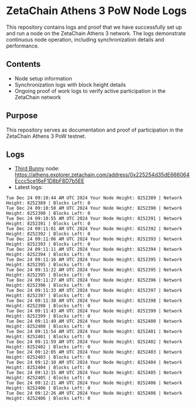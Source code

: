 # ZetaChain Athens 3 PoW Node Logs
This repository contains logs and proof that we have successfully set up and run a node on the ZetaChain Athens 3 network. The logs demonstrate continuous node operation, including synchronization details and performance.

## Contents
- Node setup information
- Synchronization logs with block height details
- Ongoing proof of work logs to verify active participation in the ZetaChain network

## Purpose
This repository serves as documentation and proof of participation in the ZetaChain Athens 3 PoW testnet.

## Logs

- [Third Bunny](https://thirdbunny.xyz/) node: https://athens.explorer.zetachain.com/address/0x225254d35dE666064Eccc5ce16eF1D8bF8D7b5EE
- Latest logs:
```
Tue Dec 24 09:10:44 AM UTC 2024 Your Node Height: 8252389 | Network Height: 8252389 | Blocks Left: 0
Tue Dec 24 09:10:50 AM UTC 2024 Your Node Height: 8252390 | Network Height: 8252390 | Blocks Left: 0
Tue Dec 24 09:10:55 AM UTC 2024 Your Node Height: 8252391 | Network Height: 8252391 | Blocks Left: 0
Tue Dec 24 09:11:01 AM UTC 2024 Your Node Height: 8252392 | Network Height: 8252392 | Blocks Left: 0
Tue Dec 24 09:11:06 AM UTC 2024 Your Node Height: 8252393 | Network Height: 8252393 | Blocks Left: 0
Tue Dec 24 09:11:11 AM UTC 2024 Your Node Height: 8252394 | Network Height: 8252394 | Blocks Left: 0
Tue Dec 24 09:11:16 AM UTC 2024 Your Node Height: 8252395 | Network Height: 8252395 | Blocks Left: 0
Tue Dec 24 09:11:22 AM UTC 2024 Your Node Height: 8252395 | Network Height: 8252395 | Blocks Left: 0
Tue Dec 24 09:11:27 AM UTC 2024 Your Node Height: 8252396 | Network Height: 8252396 | Blocks Left: 0
Tue Dec 24 09:11:33 AM UTC 2024 Your Node Height: 8252397 | Network Height: 8252397 | Blocks Left: 0
Tue Dec 24 09:11:38 AM UTC 2024 Your Node Height: 8252398 | Network Height: 8252398 | Blocks Left: 0
Tue Dec 24 09:11:43 AM UTC 2024 Your Node Height: 8252399 | Network Height: 8252399 | Blocks Left: 0
Tue Dec 24 09:11:49 AM UTC 2024 Your Node Height: 8252400 | Network Height: 8252400 | Blocks Left: 0
Tue Dec 24 09:11:54 AM UTC 2024 Your Node Height: 8252401 | Network Height: 8252401 | Blocks Left: 0
Tue Dec 24 09:11:59 AM UTC 2024 Your Node Height: 8252402 | Network Height: 8252402 | Blocks Left: 0
Tue Dec 24 09:12:05 AM UTC 2024 Your Node Height: 8252403 | Network Height: 8252403 | Blocks Left: 0
Tue Dec 24 09:12:10 AM UTC 2024 Your Node Height: 8252404 | Network Height: 8252404 | Blocks Left: 0
Tue Dec 24 09:12:15 AM UTC 2024 Your Node Height: 8252405 | Network Height: 8252405 | Blocks Left: 0
Tue Dec 24 09:12:21 AM UTC 2024 Your Node Height: 8252406 | Network Height: 8252406 | Blocks Left: 0
Tue Dec 24 09:12:26 AM UTC 2024 Your Node Height: 8252406 | Network Height: 8252406 | Blocks Left: 0
```
